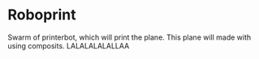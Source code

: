 # Roboprint
Swarm of printerbot, which will print the plane.
This plane will made with using composits.
LALALALALALLAA
